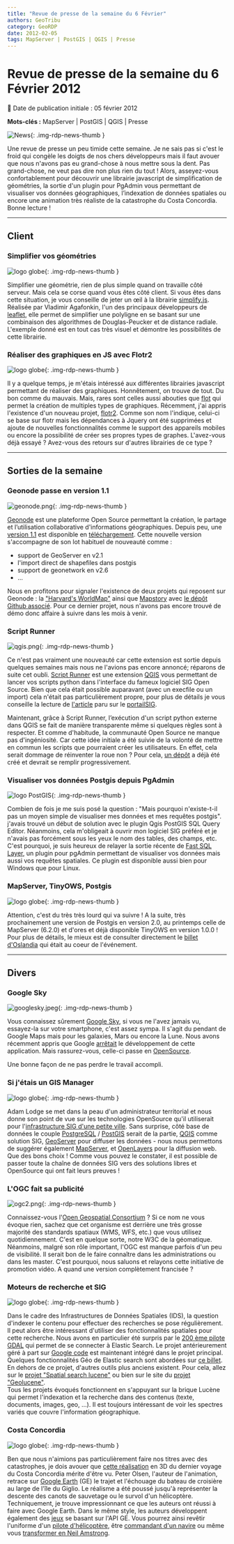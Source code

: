 ```yaml
---
title: "Revue de presse de la semaine du 6 Février"
authors: GeoTribu
category: GeoRDP
date: 2012-02-05
tags: MapServer | PostGIS | QGIS | Presse
---
```


# Revue de presse de la semaine du 6 Février 2012

:calendar: Date de publication initiale : 05 février 2012

**Mots-clés :** MapServer | PostGIS | QGIS | Presse

![News](https://cdn.geotribu.fr/img/internal/icons-rdp-news/news.png "Icône news générique"){: .img-rdp-news-thumb }

Une revue de presse un peu timide cette semaine. Je ne sais pas si c'est le froid qui congèle les doigts de nos chers développeurs mais il faut avouer que nous n'avons pas eu grand-chose à nous mettre sous la dent. Pas grand-chose, ne veut pas dire non plus rien du tout ! Alors, asseyez-vous confortablement pour découvrir une librairie javascript de simplification de géométries, la sortie d'un plugin pour PgAdmin vous permettant de visualiser vos données géographiques, l’indexation de données spatiales ou encore une animation très réaliste de la catastrophe du Costa Concordia. Bonne lecture !

----

## Client

### Simplifier vos géométries

![logo globe](https://cdn.geotribu.fr/img/internal/icons-rdp-news/world.png "Icône de globe"){: .img-rdp-news-thumb }

Simplifier une géométrie, rien de plus simple quand on travaille côté serveur. Mais cela se corse quand vous êtes côté client. Si vous êtes dans cette situation, je vous conseille de jeter un œil à la librairie [simplify.js](http://mourner.github.com/simplify-js/). Réalisée par Vladimir Agafonkin, l'un des principaux développeurs de [leaflet](http://leaflet.cloudmade.com/), elle permet de simplifier une polyligne en se basant sur une combinaison des algorithmes de Douglas-Peucker et de distance radiale. L'exemple donné est en tout cas très visuel et démontre les possibilités de cette librairie.

### Réaliser des graphiques en JS avec Flotr2

![logo globe](https://cdn.geotribu.fr/img/internal/icons-rdp-news/world.png "Icône de globe"){: .img-rdp-news-thumb }

Il y a quelque temps, je m'étais intéressé aux différentes librairies javascript permettant de réaliser des graphiques. Honnêtement, on trouve de tout. Du bon comme du mauvais. Mais, rares sont celles aussi abouties que [flot](http://code.google.com/p/flot/) qui permet la création de multiples types de graphiques. Récemment, j'ai appris l'existence d'un nouveau projet, [flotr2](http://www.humblesoftware.com/flotr2). Comme son nom l'indique, celui-ci se base sur flotr mais les dépendances à Jquery ont été supprimées et ajoute de nouvelles fonctionnalités comme le support des appareils mobiles ou encore la possibilité de créer ses propres types de graphes. L'avez-vous déjà essayé ? Avez-vous des retours sur d'autres librairies de ce type ?

----

## Sorties de la semaine

### Geonode passe en version 1.1

![geonode.png](https://cdn.geotribu.fr/img/logos-icones/logiciels_librairies/geonode.png){: .img-rdp-news-thumb }

[Geonode](http://geonode.org/) est une plateforme Open Source permettant la création, le partage et l’utilisation collaborative d'informations géographiques. Depuis peu, une [version 1.1](http://geonode.org/2012/02/geonode-1-1-released/) est disponible en [téléchargement](http://dev.geonode.org/release/GeoNode-1.1.tar.gz). Cette nouvelle version s'accompagne de son lot habituel de nouveauté comme :

* support de GeoServer en v2.1
* l'import direct de shapefiles dans postgis
* support de geonetwork en v2.6
* ...

Nous en profitons pour signaler l'existence de deux projets qui reposent sur Geonode : la ["Harvard's WorldMap"](http://worldmap.harvard.edu/) ainsi que [Mapstory](http://mapstory.org/) avec [le dépôt Github associé](https://github.com/opengeo/mapstory/). Pour ce dernier projet, nous n'avons pas encore trouvé de démo donc affaire à suivre dans les mois à venir.  

### Script Runner

![qgis.png](https://cdn.geotribu.fr/img/logos-icones/logiciels_librairies/qgis.png){: .img-rdp-news-thumb }

Ce n'est pas vraiment une nouveauté car cette extension est sortie depuis quelques semaines mais nous ne l'avions pas encore annoncé; réparons de suite cet oubli. [Script Runner](http://spatialgalaxy.net/2012/01/29/script-runner-a-plugin-to-run-python-scripts-in-qgis/) est une extension [QGIS](https://www.qgis.org/) vous permettant de lancer vos scripts python dans l'interface du fameux logiciel SIG Open Source. Bien que cela était possible auparavant (avec un execfile ou un import) cela n'était pas particulièrement propre, pour plus de détails je vous conseille la lecture de [l'article](http://www.portailsig.org/content/qgis-lancer-des-scripts-python-ou-des-commandes-shell-depuis-la-console-python-ou-avec-scrip) paru sur le [portailSIG](http://www.portailsig.org/).

Maintenant, grâce à Script Runner, l’exécution d'un script python externe dans QGIS se fait de manière transparente même si quelques règles sont à respecter. Et comme d'habitude, la communauté Open Source ne manque pas d'ingéniosité. Car cette idée initiale a été suivie de la volonté de mettre en commun les scripts que pourraient créer les utilisateurs. En effet, cela serait dommage de réinventer la roue non ? Pour cela, [un dépôt](https://plugins.qgis.org/snippets/) a déjà été créé et devrait se remplir progressivement.

### Visualiser vos données Postgis depuis PgAdmin

![logo PostGIS](https://cdn.geotribu.fr/img/logos-icones/logiciels_librairies/postgis.png "PostGIS"){: .img-rdp-news-thumb }


Combien de fois je me suis posé la question : "Mais pourquoi n'existe-t-il pas un moyen simple de visualiser mes données et mes requêtes postgis". j'avais trouvé un début de solution avec le plugin Qgis PostGIS SQL Query Editor. Néanmoins, cela m'obligeait à ouvrir mon logiciel SIG préféré et je n'avais pas forcément sous les yeux le nom des tables, des champs, etc. C'est pourquoi, je suis heureux de relayer la sortie récente de [Fast SQL Layer](http://geotux.tuxfamily.org/index.php/en/component/k2/item/293-consola-sql-para-plugin-pgadmin-postgis-viewer), un plugin pour pgAdmin permettant de visualiser vos données mais aussi vos requêtes spatiales. Ce plugin est disponible aussi bien pour Windows que pour Linux.

### MapServer, TinyOWS, Postgis

![logo globe](https://cdn.geotribu.fr/img/internal/icons-rdp-news/world.png "Icône de globe"){: .img-rdp-news-thumb }

Attention, c'est du très très lourd qui va suivre ! A la suite, très prochainement une version de Postgis en version 2.0, au printemps celle de MapServer (6.2.0) et d'ores et déjà disponible TinyOWS en version 1.0.0 ! Pour plus de détails, le mieux est de consulter directement le [billet d'Oslandia](http://www.oslandia.com/tech/?p=1102) qui était au coeur de l'événement.

----

## Divers

### Google Sky

![googlesky.jpeg](https://cdn.geotribu.fr/img/logos-icones/entreprises_association/google/google_sky.png){: .img-rdp-news-thumb }

Vous connaissez sûrement [Google Sky](http://www.google.com/intl/fr/sky/), si vous ne l'avez jamais vu, essayez-la sur votre smartphone, c'est assez sympa. Il s'agit du pendant de Google Maps mais pour les galaxies, Mars ou encore la Lune. Nous avons récemment appris que Google [arrêtait](http://googleblog.blogspot.com/2012/01/renewing-old-resolutions-for-new-year.html) le développement de cette application. Mais rassurez-vous, celle-ci passe en [OpenSource](http://googleresearch.blogspot.com/2012/01/open-sourcing-sky-map-and-collaborating.html).

Une bonne façon de ne pas perdre le travail accompli.

### Si j'étais un GIS Manager

![logo globe](https://cdn.geotribu.fr/img/internal/icons-rdp-news/world.png "Icône de globe"){: .img-rdp-news-thumb }

Adam Lodge se met dans la peau d'un administrateur territorial et nous donne son point de vue sur les technologies OpenSource qu'il utiliserait pour l'[infrastructure SIG d'une petite ville](http://www.fargeo.com/blog/if-i-were-a-small-city-gis-manager/). Sans surprise, côté base de données le couple [PostgreSQL](http://www.postgresql.org/) / [PostGIS](http://postgis.refractions.net/) serait de la partie, [QGIS](https://www.qgis.org/) comme solution SIG, [GeoServer](http://geoserver.org/display/GEOS/Welcome) pour diffuser les données - nous nous permettons de suggérer également [MapServer](http://mapserver.org/), et [OpenLayers](https://openlayers.org/) pour la diffusion web. Que des bons choix ! Comme vous pouvez le constater, il est possible de passer toute la chaîne de données SIG vers des solutions libres et OpenSource qui ont fait leurs preuves !

### L'OGC fait sa publicité

![ogc2.png](https://cdn.geotribu.fr/img/logos-icones/entreprises_association/ogc.png){: .img-rdp-news-thumb }

Connaissez-vous l'[Open Geospatial Consortium](http://www.opengeospatial.org/) ? Si ce nom ne vous évoque rien, sachez que cet organisme est derrière une très grosse majorité des standards spatiaux (WMS, WFS, etc.) que vous utilisez quotidiennement. C'est en quelque sorte, notre W3C de la géomatique. Néanmoins, malgré son rôle important, l'OGC est manque parfois d'un peu de visibilité. Il serait bon de le faire connaître dans les administrations ou dans les master. C'est pourquoi, nous saluons et relayons cette initiative de promotion vidéo. A quand une version complètement francisée ?

### Moteurs de recherche et SIG

![logo globe](https://cdn.geotribu.fr/img/internal/icons-rdp-news/world.png "Icône de globe"){: .img-rdp-news-thumb }

Dans le cadre des Infrastructures de Données Spatiales (IDS), la question d'indexer le contenu pour effectuer des recherches se pose régulièrement. Il peut alors être intéressant d'utiliser des fonctionnalités spatiales pour cette recherche. Nous avons en particulier été surpris par le [200 ème pilote GDAL](http://erouault.blogspot.com/2012/01/welcome-to-200th-gdalogr-driver.html) qui permet de se connecter à Elastic Search. Le projet antérieurement géré à part sur [Google code](http://code.google.com/p/ogr2elasticsearch) est maintenant intégré dans le projet principal. Quelques fonctionnalités Géo de Elastic search sont abordées sur [ce billet](http://www.elasticsearch.org/blog/2010/08/16/geo_location_and_search.html).  
En dehors de ce projet, d'autres outils plus anciens existent. Pour cela, allez sur le [projet "Spatial search lucene"](http://code.google.com/p/spatial-search-lucene) ou bien sur le site du [projet "Geolucene"](http://sourceforge.net/projects/geolucene/).  
Tous les projets évoqués fonctionnent en s'appuyant sur la brique Lucène qui permet l'indexation et la recherche dans des contenus (texte, documents, images, geo, ...). Il est toujours intéressant de voir les spectres variés que couvre l'information géographique.

### Costa Concordia

![logo globe](https://cdn.geotribu.fr/img/internal/icons-rdp-news/world.png "Icône de globe"){: .img-rdp-news-thumb }

Ben que nous n'aimions pas particulièrement faire nos titres avec des catastrophes, je dois avouer que [cette réalisation](http://www.gearthblog.com/blog/archives/2012/02/the_costa_concordia_3d_tour_is_now.html) en 3D du dernier voyage du Costa Concordia mérite d'être vu. Peter Olsen, l'auteur de l'animation, retrace sur [Google Earth](http://www.google.fr/intl/fr/earth/index.html) (GE) le trajet et l'échouage du bateau de croisière au large de l'île du Giglio. Le réalisme a été poussé jusqu'à représenter la descente des canots de sauvetage ou le survol d'un hélicoptère. Techniquement, je trouve impressionnant ce que les auteurs ont réussi à faire avec Google Earth. Dans le même style, les auteurs développent également des [jeux](http://planetinaction.com/playlist.htm) se basant sur l'API GE. Vous pourrez ainsi revêtir l'uniforme d'un [pilote d'hélicoptère](http://www.planetinaction.com/helicopters), être [commandant d'un navire](http://planetinaction.com/ships15) ou même vous [transformer en Neil Amstrong](http://planetinaction.com/moonlander).

